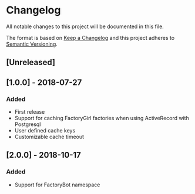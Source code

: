 # Changelog
All notable changes to this project will be documented in this file.

The format is based on [Keep a Changelog](http://keepachangelog.com/en/1.0.0/)
and this project adheres to [Semantic Versioning](http://semver.org/spec/v2.0.0.html).

## [Unreleased]

## [1.0.0] - 2018-07-27
### Added

- First release
- Support for caching FactoryGirl factories when using ActiveRecord with Postgresql
- User defined cache keys
- Customizable cache timeout

## [2.0.0] - 2018-10-17
### Added

- Support for FactoryBot namespace

